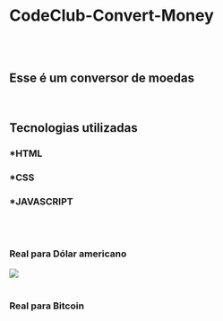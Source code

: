 <h1>CodeClub-Convert-Money</h1>
<br>
<br>
<h2>Esse é um conversor de moedas</h2>
<br>
<h2>Tecnologias utilizadas</h2>
  <h3>*HTML</h3>
  <h3>*CSS</h3>
  <h3>*JAVASCRIPT</h3>
  <br>
  <br>
  <h3>Real para Dólar americano</h3>
  <img src="https://github.com/Mizael86/CodeClub-Convert-Money/blob/master/assets/img%20dolar.png?raw=true />
   <br>
  <br>
  <h3>Real para Euro</h3>
  <img src="https://github.com/Mizael86/CodeClub-Convert-Money/blob/master/assets/img%20dolar.png?raw=true />  
   <br>
  <br>
  <h3>Real para Bitcoin</h3>
  <img src="https://github.com/Mizael86/CodeClub-Convert-Money/blob/master/assets/img%20dolar.png?raw=true />  
  
